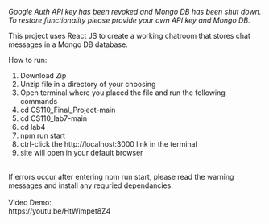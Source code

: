 *Google Auth API key has been revoked and Mongo DB has been shut down. To restore functionality please provide your own API key and Mongo DB.*

This project uses React JS to create a working chatroom that stores chat messages in a Mongo DB database.

How to run: </br>
1. Download Zip
2. Unzip file in a directory of your choosing
3. Open terminal where you placed the file and run the following commands
4. cd CS110_Final_Project-main
5. cd CS110_lab7-main
6. cd lab4
7. npm run start
8. ctrl-click the http://localhost:3000 link in the terminal
9. site will open in your default browser 
</br>
If errors occur after entering npm run start, please read the warning messages and install any requried dependancies.
</br>
</br>
Video Demo:
</br>
https://youtu.be/HtWimpet8Z4
